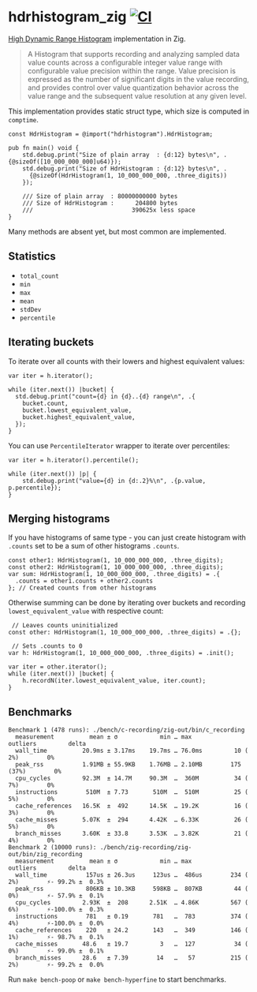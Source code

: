 # hdrhistogram_zig [![CI](https://github.com/floatdrop/hdrhistogram_zig/actions/workflows/ci.yaml/badge.svg)](https://github.com/floatdrop/hdrhistogram_zig/actions/workflows/ci.yaml)

[High Dynamic Range Histogram](https://github.com/HdrHistogram/HdrHistogram) implementation in Zig.

> A Histogram that supports recording and analyzing sampled data value counts
> across a configurable integer value range with configurable value precision
> within the range. Value precision is expressed as the number of significant
> digits in the value recording, and provides control over value quantization
> behavior across the value range and the subsequent value resolution at any
> given level.

This implementation provides static struct type, which size is computed in
`comptime`.

```zig
const HdrHistogram = @import("hdrhistogram").HdrHistogram;

pub fn main() void {
    std.debug.print("Size of plain array  : {d:12} bytes\n", .{@sizeOf([10_000_000_000]u64)});
    std.debug.print("Size of HdrHistogram : {d:12} bytes\n", .
      {@sizeOf(HdrHistogram(1, 10_000_000_000, .three_digits))
    });

    /// Size of plain array  : 80000000000 bytes
    /// Size of HdrHistogram :      204800 bytes
    ///                            390625x less space
}
```

Many methods are absent yet, but most common are implemented.

## Statistics

- `total_count`
- `min`
- `max`
- `mean`
- `stdDev`
- `percentile`

## Iterating buckets

To iterate over all counts with their lowers and highest equivalent values:

```zig
var iter = h.iterator();

while (iter.next()) |bucket| {
  std.debug.print("count={d} in {d}..{d} range\n", .{
    bucket.count,
    bucket.lowest_equivalent_value,
    bucket.highest_equivalent_value,
  });
}
```

You can use `PercentileIterator` wrapper to iterate over percentiles:

```zig
var iter = h.iterator().percentile();

while (iter.next()) |p| {
    std.debug.print("value={d} in {d:.2}%\n", .{p.value, p.percentile});
}
```

## Merging histograms

If you have histograms of same type - you can just create histogram with `.counts`
set to be a sum of other histograms `.counts`.

```zig
const other1: HdrHistogram(1, 10_000_000_000, .three_digits);
const other2: HdrHistogram(1, 10_000_000_000, .three_digits);
var sum: HdrHistogram(1, 10_000_000_000, .three_digits) = .{ 
  .counts = other1.counts + other2.counts
}; // Created counts from other histograms
```

Otherwise summing can be done by iterating over buckets and recording
`lowest_equivalent_value` with respective count:

```zig
 // Leaves counts uninitialized
const other: HdrHistogram(1, 10_000_000_000, .three_digits) = .{};

 // Sets .counts to 0
var h: HdrHistogram(1, 10_000_000_000, .three_digits) = .init();

var iter = other.iterator();
while (iter.next()) |bucket| {
    h.recordN(iter.lowest_equivalent_value, iter.count);
}
```

## Benchmarks

```
Benchmark 1 (478 runs): ./bench/c-recording/zig-out/bin/c_recording
  measurement          mean ± σ            min … max           outliers         delta
  wall_time          20.9ms ± 3.17ms    19.7ms … 76.0ms         10 ( 2%)        0%
  peak_rss           1.91MB ± 55.9KB    1.76MB … 2.10MB        175 (37%)        0%
  cpu_cycles         92.3M  ± 14.7M     90.3M  …  360M          34 ( 7%)        0%
  instructions        510M  ± 7.73       510M  …  510M          25 ( 5%)        0%
  cache_references   16.5K  ±  492      14.5K  … 19.2K          16 ( 3%)        0%
  cache_misses       5.07K  ±  294      4.42K  … 6.33K          26 ( 5%)        0%
  branch_misses      3.60K  ± 33.8      3.53K  … 3.82K          21 ( 4%)        0%
Benchmark 2 (10000 runs): ./bench/zig-recording/zig-out/bin/zig_recording
  measurement          mean ± σ            min … max           outliers         delta
  wall_time           157us ± 26.3us     123us …  486us        234 ( 2%)        ⚡- 99.2% ±  0.3%
  peak_rss            806KB ± 10.3KB     598KB …  807KB         44 ( 0%)        ⚡- 57.9% ±  0.1%
  cpu_cycles         2.93K  ±  208      2.51K  … 4.86K         567 ( 6%)        ⚡-100.0% ±  0.3%
  instructions        781   ± 0.19       781   …  783          374 ( 4%)        ⚡-100.0% ±  0.0%
  cache_references    220   ± 24.2       143   …  349          146 ( 1%)        ⚡- 98.7% ±  0.1%
  cache_misses       48.6   ± 19.7         3   …  127           34 ( 0%)        ⚡- 99.0% ±  0.1%
  branch_misses      28.6   ± 7.39        14   …   57          215 ( 2%)        ⚡- 99.2% ±  0.0%
```

Run `make bench-poop` or `make bench-hyperfine` to start benchmarks.

